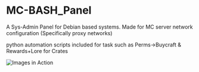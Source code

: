 # MC-BASH_Panel
A Sys-Admin Panel for Debian based systems. Made for MC server network configuration (Specifically proxy networks)

python automation scripts included for task such as Perms->Buycraft &  Rewards+Lore for Crates

![Images in Action](https://imgur.com/a/rneNhrb)
